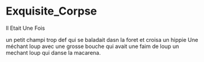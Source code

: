 # Exquisite_Corpse
Il Etait Une Fois


un petit champi trop def
qui se baladait dasn la foret
et croisa un hippie
Une méchant loup avec une grosse bouche
qui avait une faim de loup
un mechant loup qui danse la macarena.
